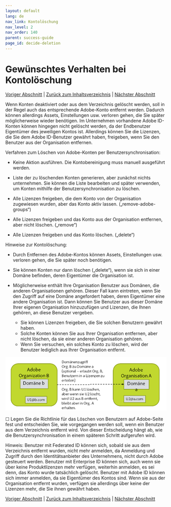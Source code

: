 ```yaml
---
layout: default
lang: de
nav_link: Kontolöschung
nav_level: 2
nav_order: 140
parent: success-guide
page_id: decide-deletion
---
```


# Gewünschtes Verhalten bei Kontolöschung

[Voriger Abschnitt](layout_products.md) \| [Zurück zum Inhaltsverzeichnis](index.md) \|  [Nächster Abschnitt](setup_adobeio.md)


Wenn Konten deaktiviert oder aus dem Verzeichnis gelöscht werden, soll in der Regel auch das entsprechende Adobe-Konto entfernt werden. Dadurch können allerdings Assets, Einstellungen usw. verloren gehen, die Sie später möglicherweise wieder benötigen. Im Unternehmen vorhandene Adobe ID-Konten können hingegen nicht gelöscht werden, da der Endbenutzer Eigentümer des jeweiligen Kontos ist. Allerdings können Sie die Lizenzen, die Sie dem Adobe ID-Benutzer gewährt haben, freigeben, wenn Sie den Benutzer aus der Organisation entfernen.


Verfahren zum Löschen von Adobe-Konten per Benutzersynchronisation:

  - Keine Aktion ausführen. Die Kontobereinigung muss manuell ausgeführt werden.

  - Liste der zu löschenden Konten generieren, aber zunächst nichts unternehmen. Sie können die Liste bearbeiten und später verwenden, um Konten mithilfe der Benutzersynchronisation zu löschen.

  - Alle Lizenzen freigeben, die dem Konto von der Organisation zugewiesen wurden, aber das Konto aktiv lassen. („remove-adobe-groups“)

  - Alle Lizenzen freigeben und das Konto aus der Organisation entfernen, aber nicht löschen. („remove“)

  - Alle Lizenzen freigeben und das Konto löschen. („delete“)


Hinweise zur Kontolöschung:

  - Durch Entfernen des Adobe-Kontos können Assets, Einstellungen usw. verloren gehen, die Sie später noch benötigen.
 
  - Sie können Konten nur dann löschen („delete“), wenn sie sich in einer Domäne befinden, deren Eigentümer die Organisation ist.
  - Möglicherweise enthält Ihre Organisation Benutzer aus Domänen, die anderen Organisationen gehören. Dieser Fall kann eintreten, wenn Sie den Zugriff auf eine Domäne angefordert haben, deren Eigentümer eine andere Organisation ist. Dann können Sie Benutzer aus dieser Domäne Ihrer eigenen Organisation hinzuzufügen und Lizenzen, die Ihnen gehören, an diese Benutzer vergeben.
    - Sie können Lizenzen freigeben, die Sie solchen Benutzern gewährt haben.
    - Solche Konten können Sie aus Ihrer Organisation entfernen, aber nicht löschen, da sie einer anderen Organisation gehören.
    - Wenn Sie versuchen, ein solches Konto zu löschen, wird der Benutzer lediglich aus Ihrer Organisation entfernt.

![Organisationen](images/decide_deletion_multi_org.png)

&#9744; Legen Sie die Richtlinie für das Löschen von Benutzern auf Adobe-Seite fest und entscheiden Sie, wie vorgegangen werden soll, wenn ein Benutzer aus dem Verzeichnis entfernt wird. Von dieser Entscheidung hängt ab, wie die Benutzersynchronisation in einem späteren Schritt aufgerufen wird.

Hinweis: Benutzer mit Federated ID können sich, sobald sie aus dem Verzeichnis entfernt wurden, nicht mehr anmelden, da Anmeldung und Zugriff durch den Identitätsanbieter des Unternehmens, nicht durch Adobe gesteuert werden. Benutzer mit Enterprise ID können sich, auch wenn sie über keine Produktlizenzen mehr verfügen, weiterhin anmelden, es sei denn, das Konto wurde tatsächlich gelöscht. Benutzer mit Adobe ID können sich immer anmelden, da sie Eigentümer des Kontos sind. Wenn sie aus der Organisation entfernt wurden, verfügen sie allerdings über keine der Lizenzen mehr, die Sie ihnen gewährt haben.


[Voriger Abschnitt](layout_products.md) \| [Zurück zum Inhaltsverzeichnis](index.md) \|  [Nächster Abschnitt](setup_adobeio.md)


